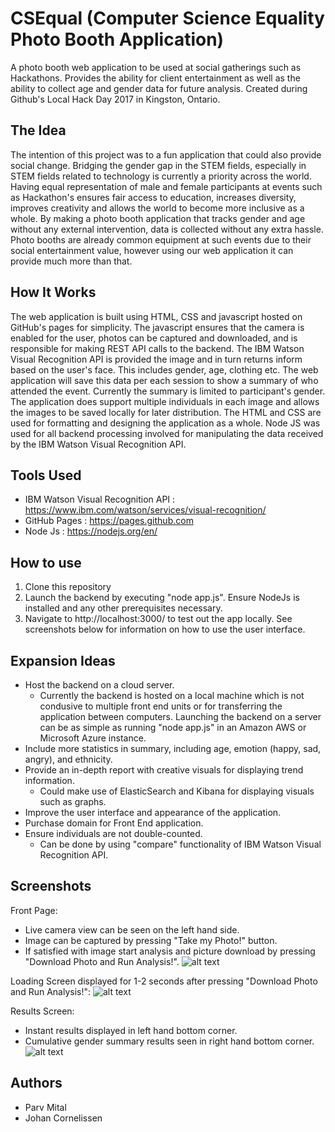 # CSEqual (Computer Science Equality Photo Booth Application)
A photo booth web application to be used at social gatherings such as Hackathons. Provides the ability for client entertainment as well as the ability to collect age and gender data for future analysis. Created during Github's Local Hack Day 2017 in Kingston, Ontario.

## The Idea
The intention of this project was to a fun application that could also provide social change. Bridging the gender gap in the STEM fields, especially in STEM fields related to technology is currently a priority across the world. Having equal representation of male and female participants at events such as Hackathon's ensures fair access to education, increases diversity, improves creativity and allows the world to become more inclusive as a whole. By making a photo booth application that tracks gender and age without any external intervention, data is collected without any extra hassle. Photo booths are already common equipment at such events due to their social entertainment value, however using our web application it can provide much more than that.

## How It Works
The web application is built using HTML, CSS and javascript hosted on GitHub's pages for simplicity. The javascript ensures that the camera is enabled for the user, photos can be captured and downloaded, and is responsible for making REST API calls to the backend. The IBM Watson Visual Recognition API is provided the image and in turn returns inform based on the user's face. This includes gender, age, clothing etc. The web application will save this data per each session to show a summary of who attended the event. Currently the summary is limited to participant's gender. The application does support multiple individuals in each image and allows the images to be saved locally for later distribution. The HTML and CSS are used for formatting and designing the application as a whole. Node JS was used for all backend processing involved for manipulating the data received by the IBM Watson Visual Recognition API.

## Tools Used
* IBM Watson Visual Recognition API : https://www.ibm.com/watson/services/visual-recognition/
* GitHub Pages : https://pages.github.com
* Node Js : https://nodejs.org/en/

## How to use
1. Clone this repository
2. Launch the backend by executing "node app.js". Ensure NodeJs is installed and any other prerequisites necessary.
3. Navigate to http://localhost:3000/ to test out the app locally. See screenshots below for information on how to use the user interface.

## Expansion Ideas
 * Host the backend on a cloud server.
 	* Currently the backend is hosted on a local machine which is not condusive to multiple front end units or for transferring the application between computers. Launching the backend on a server can be as simple as running "node app.js" in an Amazon AWS or Microsoft Azure instance.
 * Include more statistics in summary, including age, emotion (happy, sad, angry), and ethnicity.
 * Provide an in-depth report with creative visuals for displaying trend information.
 	* Could make use of ElasticSearch and Kibana for displaying visuals such as graphs.
 * Improve the user interface and appearance of the application.
 * Purchase domain for Front End application.
 * Ensure individuals are not double-counted.
 	* Can be done by using "compare" functionality of IBM Watson Visual Recognition API.

## Screenshots
Front Page:
* Live camera view can be seen on the left hand side.
* Image can be captured by pressing "Take my Photo!" button.
* If satisfied with image start analysis and picture download by pressing "Download Photo and Run Analysis!".
![alt text](https://github.com/johan1252/CSEqual/blob/master/Screenshots/Start_Screen.png?raw=true)

Loading Screen displayed for 1-2 seconds after pressing "Download Photo and Run Analysis!":
![alt text](https://github.com/johan1252/CSEqual/blob/master/Screenshots/Analyzing.png?raw=true)

Results Screen:
* Instant results displayed in left hand bottom corner.
* Cumulative gender summary results seen in right hand bottom corner.
![alt text](https://github.com/johan1252/CSEqual/blob/master/Screenshots/Results.png?raw=true)

## Authors
* Parv Mital
* Johan Cornelissen
